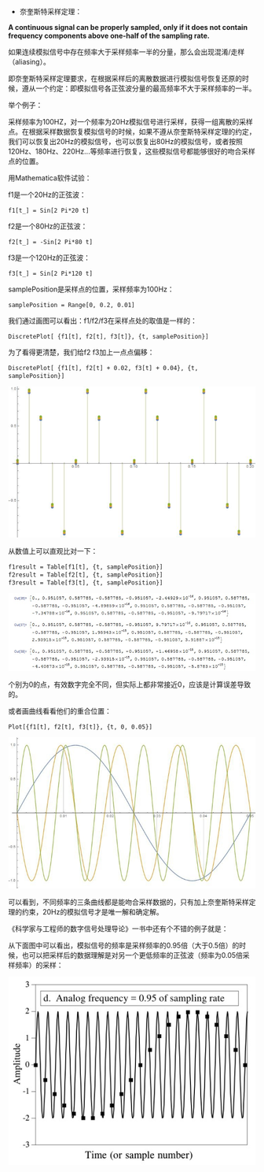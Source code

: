
* 奈奎斯特采样定理：

**A continuous signal can be properly sampled, only if it does not contain frequency components above one-half of the sampling rate.**

如果连续模拟信号中存在频率大于采样频率一半的分量，那么会出现混淆/走样（aliasing）。

即奈奎斯特采样定理要求，在根据采样后的离散数据进行模拟信号恢复还原的时候，遵从一个约定：即模拟信号各正弦波分量的最高频率不大于采样频率的一半。

举个例子：

采样频率为100HZ，对一个频率为20Hz模拟信号进行采样，获得一组离散的采样点。在根据采样数据恢复模拟信号的时候，如果不遵从奈奎斯特采样定理的约定，我们可以恢复出20Hz的模拟信号，也可以恢复出80Hz的模拟信号，或者按照120Hz、180Hz、220Hz...等频率进行恢复，这些模拟信号都能够很好的吻合采样点的位置。

用Mathematica软件试验：

f1是一个20Hz的正弦波：

	f1[t_] = Sin[2 Pi*20 t]

f2是一个80Hz的正弦波：

	f2[t_] = -Sin[2 Pi*80 t]

f3是一个120Hz的正弦波：

	f3[t_] = Sin[2 Pi*120 t]

samplePosition是采样点的位置，采样频率为100Hz：

	samplePosition = Range[0, 0.2, 0.01]

我们通过画图可以看出：f1/f2/f3在采样点处的取值是一样的：

	DiscretePlot[ {f1[t], f2[t], f3[t]}, {t, samplePosition}]

为了看得更清楚，我们给f2 f3加上一点点偏移：

	DiscretePlot[ {f1[t], f2[t] + 0.02, f3[t] + 0.04}, {t,   samplePosition}]

![](img/nyquist/img1.jpg)

从数值上可以直观比对一下：

	f1result = Table[f1[t], {t, samplePosition}]
	f2result = Table[f2[t], {t, samplePosition}]
	f3result = Table[f3[t], {t, samplePosition}]

![](img/nyquist/img2.jpg)

个别为0的点，有效数字完全不同，但实际上都非常接近0，应该是计算误差导致的。

或者画曲线看看他们的重合位置：

	Plot[{f1[t], f2[t], f3[t]}, {t, 0, 0.05}]

![](img/nyquist/img3.jpg)

可以看到，不同频率的三条曲线都是能吻合采样数据的，只有加上奈奎斯特采样定理的约束，20Hz的模拟信号才是唯一解和确定解。


《科学家与工程师的数字信号处理导论》一书中还有个不错的例子就是：

从下面图中可以看出，模拟信号的频率是采样频率的0.95倍（大于0.5倍）的时候，也可以把采样后的数据理解是对另一个更低频率的正弦波（频率为0.05倍采样频率）的采样：

![](img/nyquist/img4.jpg)